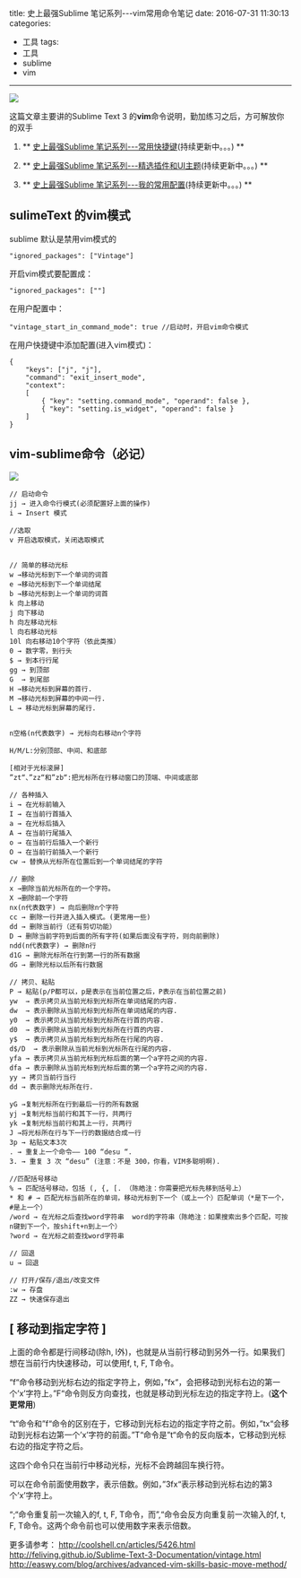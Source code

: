 title: 史上最强Sublime 笔记系列---vim常用命令笔记
date: 2016-07-31 11:30:13
categories:
  - 工具
tags:
  - 工具
  - sublime
  - vim
---

![](http://ww2.sinaimg.cn/large/69a9ed59gw1f6cyydkhdjj20sd0hsabg.jpg)

这篇文章主要讲的Sublime Text 3 的**vim**命令说明，勤加练习之后，方可解放你的双手

<!-- more -->

1. ** [史上最强Sublime 笔记系列---常用快捷键](/2016/06/24/SublimeText-常用快捷键/)(持续更新中。。。) **

2. ** [史上最强Sublime 笔记系列---精选插件和UI主题](/2016/06/23/SublimeText-常用插件和主题/)(持续更新中。。。) **

3. ** [史上最强Sublime 笔记系列---我的常用配置](/2016/06/22/SublimeText-我的常用配置/)(持续更新中。。。)  **

## sulimeText 的vim模式

sublime 默认是禁用vim模式的

```
"ignored_packages": ["Vintage"]
```

开启vim模式要配置成：

```
"ignored_packages": [""]
```

在用户配置中：

```
"vintage_start_in_command_mode": true //启动时，开启vim命令模式
```

在用户快捷键中添加配置(进入vim模式)：

```
{
    "keys": ["j", "j"],
    "command": "exit_insert_mode",
    "context":
    [
        { "key": "setting.command_mode", "operand": false },
        { "key": "setting.is_widget", "operand": false }
    ]
}

```

## vim-sublime命令（必记）

![](http://ww4.sinaimg.cn/large/69a9ed59gw1f6kg9eegv9j20e703w74s.jpg)

```
// 启动命令
jj → 进入命令行模式(必须配置好上面的操作)
i → Insert 模式

//选取
v 开启选取模式，关闭选取模式


// 简单的移动光标
w →移动光标到下一个单词的词首
e →移动光标到下一个单词结尾
b →移动光标到上一个单词的词首
k 向上移动
j 向下移动
h 向左移动光标
l 向右移动光标
10l 向右移动10个字符（依此类推）
0 → 数字零，到行头
$ → 到本行行尾
gg → 到顶部
G  → 到尾部
H →移动光标到屏幕的首行.
M →移动光标到屏幕的中间一行.
L → 移动光标到屏幕的尾行.


n空格(n代表数字) → 光标向右移动n个字符

H/M/L:分别顶部、中间、和底部

[相对于光标滚屏]
”zt“、”zz“和”zb“:把光标所在行移动窗口的顶端、中间或底部

// 各种插入 
i → 在光标前输入
I → 在当前行首插入
a → 在光标后插入
A → 在当前行尾插入
o → 在当前行后插入一个新行
O → 在当前行前插入一个新行
cw → 替换从光标所在位置后到一个单词结尾的字符

// 删除
x →删除当前光标所在的一个字符。
X →删除前一个字符
nx(n代表数字) → 向后删除n个字符
cc → 删除一行并进入插入模式。(更常用一些)
dd → 删除当前行（还有剪切功能）
D → 删除当前字符到后面的所有字符(如果后面没有字符，则向前删除)
ndd(n代表数字) → 删除n行
d1G → 删除光标所在行到第一行的所有数据
dG → 删除光标以后所有行数据

// 拷贝、粘贴
P → 粘贴(p/P都可以，p是表示在当前位置之后，P表示在当前位置之前)
yw  → 表示拷贝从当前光标到光标所在单词结尾的内容.
dw  → 表示删除从当前光标到光标所在单词结尾的内容.
y0  → 表示拷贝从当前光标到光标所在行首的内容.
d0  → 表示删除从当前光标到光标所在行首的内容.
y$  → 表示拷贝从当前光标到光标所在行尾的内容.
d$/D  → 表示删除从当前光标到光标所在行尾的内容.
yfa → 表示拷贝从当前光标到光标后面的第一个a字符之间的内容.
dfa → 表示删除从当前光标到光标后面的第一个a字符之间的内容.
yy → 拷贝当前行当行
dd → 表示删除光标所在行.

yG →复制光标所在行到最后一行的所有数据
yj →复制光标当前行和其下一行，共两行
yk →复制光标当前行和其上一行，共两行
J →将光标所在行与下一行的数据结合成一行 
3p → 粘贴文本3次
. → 重复上一个命令—— 100 “desu “.
3. → 重复 3 次 “desu” (注意：不是 300，你看，VIM多聪明啊).

//匹配括号移动
% → 匹配括号移动，包括 (, {, [. （陈皓注：你需要把光标先移到括号上）
* 和 # → 匹配光标当前所在的单词，移动光标到下一个（或上一个）匹配单词（*是下一个，#是上一个）
/word → 在光标之后查找word字符串  word的字符串（陈皓注：如果搜索出多个匹配，可按n键到下一个，按shift+n到上一个）
?word → 在光标之前查找word字符串   

// 回退
u → 回退

// 打开/保存/退出/改变文件
:w → 存盘
ZZ → 快速保存退出
```

## [ 移动到指定字符 ]

上面的命令都是行间移动(除h, l外)，也就是从当前行移动到另外一行。如果我们想在当前行内快速移动，可以使用f, t, F, T命令。

“f“命令移动到光标右边的指定字符上，例如，”fx“，会把移动到光标右边的第一个’x’字符上。”F“命令则反方向查找，也就是移动到光标左边的指定字符上。(**这个更常用**)

“t“命令和”f“命令的区别在于，它移动到光标右边的指定字符之前。例如，”tx“会移动到光标右边第一个’x’字符的前面。”T“命令是”t“命令的反向版本，它移动到光标右边的指定字符之后。

这四个命令只在当前行中移动光标，光标不会跨越回车换行符。

可以在命令前面使用数字，表示倍数。例如，”3fx“表示移动到光标右边的第3个’x’字符上。

“;“命令重复前一次输入的f, t, F, T命令，而”,“命令会反方向重复前一次输入的f, t, F, T命令。这两个命令前也可以使用数字来表示倍数。




更多请参考：
http://coolshell.cn/articles/5426.html
http://feliving.github.io/Sublime-Text-3-Documentation/vintage.html
http://easwy.com/blog/archives/advanced-vim-skills-basic-move-method/

